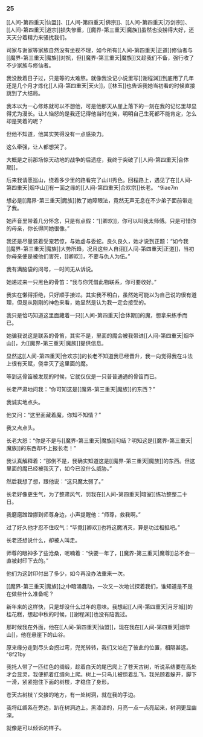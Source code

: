 ### 25

[[人间-第四重天|仙盟]]、[[人间-第四重天|佛宗]]、[[人间-第四重天|万剑宗]]、[[人间-第四重天|道宗]]损失惨重，[[魔界-第三重天|魔族]]虽然也没捞得大好，还天天分着精力来骚扰我们。

司家与谢家等家族自然没有坐视不理，如今所有[[人间-第四重天|正道]]修仙者与[[魔界-第三重天|魔族]]对抗，但[[魔界-第三重天|魔族]]又趁我们不备，强行收了不少家族与修仙者。

我没数着日子过，只是等的太难熬。就像我没记小说里写[[谢程渊]]到底用了几年还是几个月才炼化[[人间-第四重天|天火]]，[[林玉]]也告诉我她当初看的时候直接跳到了大结局。

我本以为一心修炼就可以不想他，可是他那天从崖上落下的一刻在我的记忆里却显得尤为漫长。让人恼怒的是我还记得他当时在笑，明明自己生死都不能肯定，怎么却是笑着的呢？

但他不知道，他其实笑得没有一点感染力。

这么牵强，让人都想哭了。

大概是之前那场惊天动地的战争的后遗症，我终于突破了[[人间-第四重天|合体期]]。

后来我请愿巡山，绕着多少里的路看完了山川秀色。回程路上，遇见了在[[人间-第四重天|烟华山]]有一面之缘的[[人间-第四重天|合欢宗]]长老。 ^9iae7m

想必是[[魔界-第三重天|魔族]]教了她障眼法，竟然无声无息在不少弟子面前带走了我。

她声音里带着几分怀念，只是有点假：“[[卿欢]]，你可以叫我太师傅。只是可惜你的母亲，你长得同她很像。”

我还是尽量装着受宠若惊，与她虚与委蛇。良久良久，她才说到正题：“如今我[[魔界-第三重天|魔族]]大势所趋，况且这些人自诩[[人间-第四重天|正道]]，当初你母亲便是被他们害死，[[卿欢]]，不要与仇人为伍。”

我有满脑袋的问号，一时间无从诉说。

她递过来一只黑色的骨笛：“我与你凭借此物联系，你可要收好。”

我实在懒得拒绝，只好顺手接过。其实我不明白，虽然她可能以为自己说的很有道理，但是从刚刚的神色来看，她显然是认为我一定会接受的。

我只是恰巧知道这里面藏着一只[[人间-第四重天|合体期]]的魔，想拿来练手而已。

她骗我说这是联系的骨笛，其实不是，里面的魔会被我带进[[人间-第四重天|烟华山]]，为[[魔界-第三重天|魔族]]提供信息。

显然这[[人间-第四重天|合欢宗]]的长老不知道我已经晋升，我一向觉得我在斗法上很有天赋，侥幸灭了这里面的魔。

等到这骨笛被发现的时候，它就仅仅是一只普普通通的骨笛而已。

长老严肃地问我：“你可知这是[[魔界-第三重天|魔族]]的东西？”

我诚实地点头。

他又问：“这里面藏着魔，你知不知情？”

我又点点头。

长老大怒：“你是不是与[[魔界-第三重天|魔族]]勾结？明知这是[[魔界-第三重天|魔族]]的东西却不上报长老！”

我认真解释着：“那倒不是，我确实知道这是[[魔界-第三重天|魔族]]的东西。但这里面的魔已经被我灭了，如今已没什么威胁。”

然后我想了想，跟他说：“这只魔太弱了。”

长老好像更生气，为了整肃风气，罚我在[[人间-第四重天|暗室]]练功整整二十日。

我磨磨蹭蹭挪到师尊身边，小声提醒他：“师尊，救我啊。”

过了好久他才忍不住叹气：“毕竟[[卿欢]]也将这魔消灭，算是功过相抵吧。”

长老还想说什么，却被人叫走。

师尊的眼神多了些沧桑，呢喃着：“快要一年了，[[魔界-第三重天|魔尊]]总不会一直被封印下去的。”

他们为这封印付出了多少，如今再没办法重来一次。

[[魔界-第三重天|魔族]]之中暗涌蠢动，一次又一次地试探着我们，谁知道是不是在做些什么准备呢？

新年来的这样快，只是却没什么过年的意味。我想起[[人间-第四重天|月牙城]]的桂花糕，想起中秋的时候，[[谢程渊]]也没有陪我过。

那时候我在外面，他在[[人间-第四重天|仙盟]]，现在我在[[人间-第四重天|烟华山]]，他在悬崖下的山谷。

原来缘分走到尽头会拐过弯，兜兜转转，我们又站在了彼此的位置，相隔甚远。 ^8f21by

我托人带了一匹红色的绸缎，趁着白天的尾巴爬上了苍天古树，听说系结要在高处才会显灵，我便抓着红绸向上爬。树上一只鸟儿被惊着乱飞，我光顾着躲开，脚下一滑，紧紧抱住下面的树枝，才稳住了身形。

苍天古树枝丫交接的地方，有一处树洞，就在我的手边。

我将红绸系在旁边，趴在树洞边上。黑漆漆的，月亮一点一点亮起来，树洞更显幽深。

就像是可以倾诉的样子。